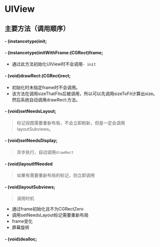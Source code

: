 # UIView

## 主要方法（调用顺序）

#### - (instancetype)init;

#### - (instancetype)initWithFrame:(CGRect)frame;

- 通过此方法初始化UIView时不会调用`- init`

#### - (void)drawRect:(CGRect)rect;

- 初始化时未指定frame时不会调用。
- 该方法在调用sizeThatFits后被调用，所以可以先调用sizeToFit计算出size。然后系统自动调用drawRect:方法。

#### - (void)setNeedsLayout;

> 标记视图需要重新布局，不会立即刷新，但是一定会调用layoutSubviews。

#### - (void)setNeedsDisplay;

> 异步执行，自动调用`drawRect`

#### - (void)layoutIfNeeded

> 如果有需要重新布局的标记，则立即调用

#### - (void)layoutSubviews;
> 调用时机
- 通过frame初始化且不为CGRectZero
- 调用setNeedsLayout标记需要重新布局
- frame变化
- 屏幕旋转

#### - (void)dealloc;
